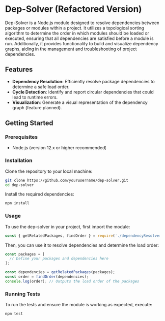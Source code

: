 

# Dep-Solver (Refactored Version)

Dep-Solver is a Node.js module designed to resolve dependencies between packages or modules within a project. It utilizes a topological sorting algorithm to determine the order in which modules should be loaded or executed, ensuring that all dependencies are satisfied before a module is run. Additionally, it provides functionality to build and visualize dependency graphs, aiding in the management and troubleshooting of project dependencies.

## Features

- **Dependency Resolution**: Efficiently resolve package dependencies to determine a safe load order.
- **Cycle Detection**: Identify and report circular dependencies that could lead to runtime errors.
- **Visualization**: Generate a visual representation of the dependency graph (feature planned).

## Getting Started

### Prerequisites

- Node.js (version 12.x or higher recommended)

### Installation

Clone the repository to your local machine:

```bash
git clone https://github.com/yourusername/dep-solver.git
cd dep-solver
```

Install the required dependencies:
```bash
npm install
```

### Usage
To use the dep-solver in your project, first import the module:

```javascript
const { getRelatedPackages, findOrder } = require('./dependencyResolver');
```
Then, you can use it to resolve dependencies and determine the load order:

```javascript
const packages = [
  // Define your packages and dependencies here
];

const dependencies = getRelatedPackages(packages);
const order = findOrder(dependencies);
console.log(order); // Outputs the load order of the packages
```

### Running Tests
To run the tests and ensure the module is working as expected, execute:
```bash
npm test
```

